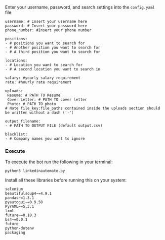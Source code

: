 Enter your username, password, and search settings into the `config.yaml` file

```
username: # Insert your username here
password: # Insert your password here
phone_number: #Insert your phone number

positions:
- # positions you want to search for
- # Another position you want to search for
- # A third position you want to search for

locations:
- # Location you want to search for
- # A second location you want to search in 

salary: #yearly salary requirement 
rate: #hourly rate requirement 

uploads:
 Resume: # PATH TO Resume 
 Cover Letter: # PATH TO cover letter
 Photo: # PATH TO photo
# Note file_key:file_paths contained inside the uploads section should be written without a dash ('-') 

output_filename:
- # PATH TO OUTPUT FILE (default output.csv)

blacklist:
- # Company names you want to ignore
```

### Execute
To execute the bot run the following in your terminal:
```
python3 linkedinautomate.py
```

Install all these libraries before running this on your system:
```
selenium
beautifulsoup4~=4.9.1
pandas~=1.3.1
pyautogui~=0.9.50
PyYAML~=5.3.1
lxml
future~=0.18.3
bs4~=0.0.1
future
python-dotenv
packaging
```
